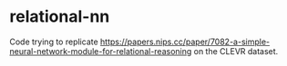 # relational-nn
Code trying to replicate https://papers.nips.cc/paper/7082-a-simple-neural-network-module-for-relational-reasoning on the CLEVR dataset.
